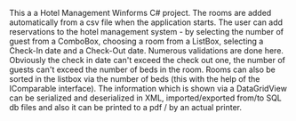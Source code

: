 This a a Hotel Management Winforms C# project.
The rooms are added automatically from a csv file when the application starts.
The user can add reservations to the hotel management system - by selecting the number of guest from a ComboBox, choosing a room from a ListBox, selecting a Check-In date and a Check-Out date. Numerous validations are done here. Obviously the check in date can't exceed the check out one, the number of guests can't exceed the number of beds in the room. Rooms can also be sorted in the listbox via the number of beds (this with the help of the IComparable interface).
The information which is shown via a DataGridView can be serialized and deserialized in XML, imported/exported from/to SQL db files and also it can be printed to a pdf / by an actual printer.